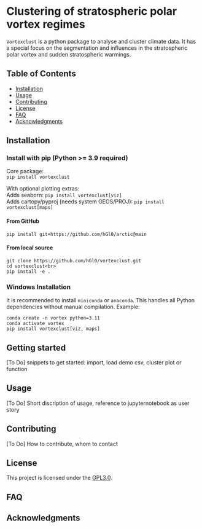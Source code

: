 # Clustering of stratospheric polar vortex regimes
`Vortexclust` is a python package to analyse and cluster climate data. It has a special focus on the segmentation and influences in the stratospheric polar vortex and sudden stratospheric warmings.

## Table of Contents
- [Installation](#installation)
- [Usage](#usage)
- [Contributing](#contributing)
- [License](#license)
- [FAQ](#faq)
- [Acknowledgments](#acknowledgments)

## Installation <a name="installation"></a>
### Install with pip (Python >= 3.9 required)

Core package:<br>
`pip install vortexclust`

With optional plotting extras:<br>
Adds seaborn: `pip install vortexclust[viz]`<br>
Adds cartopy/pyproj (needs system GEOS/PROJ): `pip install vortexclust[maps]`

#### From GitHub
`pip install git+https://github.com/hGl0/arctic@main`

#### From local source
```
git clone https://github.com/hGl0/vortexclust.git
cd vortexclust<br>
pip install -e .
```

### Windows Installation
It is recommended to install `miniconda` or `anaconda`. This handles all Python dependencies without manual compilation.
Example:
```
conda create -n vortex python=3.11
conda activate vortex
pip install vortexclust[viz, maps]
```


## Getting started

[To Do] snippets to get started: import, load demo csv, cluster plot or function


## Usage <a name="usage"></a>
[To Do] Short discription of usage, reference to jupyternotebook as user story

## Contributing <a name="contributing"></a>
[To Do] How to contribute, whom to contact

## License <a name="license"></a>
This project is licensed under the [GPL3.0](LICENSE).

## FAQ <a name="faq"></a>

## Acknowledgments <a name="acknowledgments"></a>
